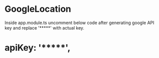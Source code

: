 # GoogleLocation
Inside app.module.ts
uncomment below code after generating google API key and replace '*****' with actual key.
# apiKey: '*****',

